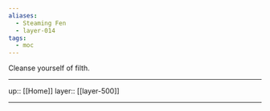 ```yaml
---
aliases:
  - Steaming Fen
  - layer-014
tags:
  - moc
---
```


Cleanse yourself of filth.

***

up:: [[Home]]
layer:: [[layer-500]]

***
